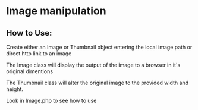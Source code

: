<h1>Image manipulation</h1>
<h2>How to Use:</h2>
<p>Create either an Image or Thumbnail object entering the local image path or direct http link to an image</p>
<p>The Image class will display the output of the image to a browser in it's original dimentions</p>
<p>The Thumbnail class will alter the original image to the provided width and height.</p>
<p>Look in Image.php to see how to use</p>